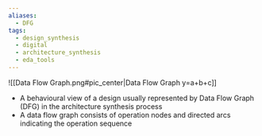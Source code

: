 ```yaml
---
aliases:
  - DFG
tags:
  - design_synthesis
  - digital
  - architecture_synthesis
  - eda_tools
---
```

![[Data Flow Graph.png#pic_center|Data Flow Graph y=a+b+c]]

- A behavioural view of a design usually represented by Data Flow Graph (DFG) in the architecture synthesis process
- A data flow graph consists of operation nodes and directed arcs indicating the operation sequence
